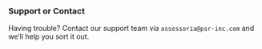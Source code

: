 ### Support or Contact

Having trouble? Contact our support team via `assessoria@psr-inc.com` and we’ll help you sort it out.